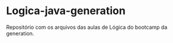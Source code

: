 # Logica-java-generation
Repositório com os arquivos das aulas de Lógica do bootcamp da generation.
